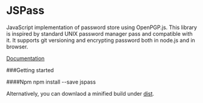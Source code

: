 JSPass
==========

JavaScript implementation of password store using OpenPGP.js.
This library is inspired by standard UNIX password manager pass and compatible with it. It supports git versioning and encrypting password both in node.js and in browser.

[Documentation](https://doclets.io/pr0digi/jspass/master)

###Getting started

####Npm
  npm install --save jspass


Alternatively, you can downlaod a minified build under [dist](https://github.com/pr0digi/jspass/tree/master/dist).